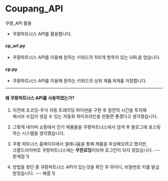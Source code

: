 # Coupang_API
쿠팡_API 활용


- 쿠팡파트너스 API를 활용합니다.

#### cp_url.py
- 쿠팡파트너스 API를 이용해 원하는 키워드의 100개 항목이 있는 URL을 얻습니다.

#### cp.py
- 쿠팡파트너스 API를 이용해 원하는 키워드의 상위 제품 N개를 저장합니다.

***

#### 왜 쿠팡파트너스 API를 사용하였는가? 

1. 이전에 조코딩-주식 자동 트레이딩 파이썬을 구현 후 잠깐의 시간을 투자해      
  패시브 수입이 생길 수 있는 자동화 파이프라인을 만들면 좋겠다고 생각했습니다. 
    
2. 그렇게 네이버 쇼핑에서 인기 제품들을 쿠팡파트너스에서 검색 후 블로그에 포스팅하는 시스템을 생각했습니다.   
   
3. 쿠팡 파트너스 홈페이지에서 셀레니움을 통해 제품을 파싱해오려고 했지만,        
크롬드라이버로 쿠팡파트너스에는 **무한로딩**이되며 로그인이 되지 않았습니다. --- 문제점 1)     
   
4. 방법을 찾던 중 쿠팡파트너스 API가 있는것을 확인 후 아이디, 비밀번호 키를 발급받았습니다. --- 해결 1)    



